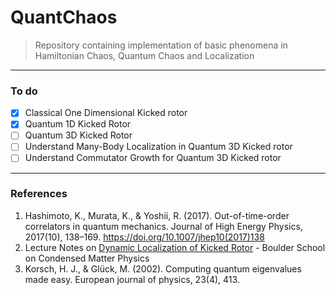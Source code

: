# QuantChaos

> Repository containing implementation of basic phenomena in Hamiltonian Chaos, Quantum Chaos and Localization
   
---
    
### To do 

- [x] Classical One Dimensional Kicked rotor
- [x] Quantum 1D Kicked Rotor
- [ ] Quantum 3D Kicked Rotor
- [ ] Understand Many-Body Localization in Quantum 3D Kicked rotor
- [ ] Understand Commutator Growth for Quantum 3D Kicked rotor

---

### References

1. Hashimoto, K., Murata, K., & Yoshii, R. (2017). Out-of-time-order correlators in quantum mechanics. Journal of High Energy Physics, 2017(10), 138–169. https://doi.org/10.1007/jhep10(2017)138
2. Lecture Notes on [Dynamic Localization of Kicked Rotor](https://boulderschool.yale.edu/sites/default/files/files/Delande-kicked_rotor_lectures_1_and_2.pdf) - Boulder School on Condensed Matter Physics
3. Korsch, H. J., & Glück, M. (2002). Computing quantum eigenvalues made easy. European journal of physics, 23(4), 413.



